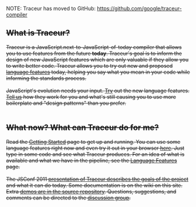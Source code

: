 NOTE: Traceur has moved to GitHub: https://github.com/google/traceur-compiler

<strike>

<h2>What is Traceur?</h2>

Traceur is a JavaScript.next-to-JavaScript-of-today compiler that allows you to use features from the future <b>today</b>. Traceur's goal is to inform the design of new JavaScript features which are only valuable if they allow you to write better code. Traceur allows you to try out new and proposed <a href='LanguageFeatures.md'>language features</a> today, helping you say what you mean in your code while informing the standards process.<br>
<br>
JavaScript's evolution needs your input. <a href='GettingStarted.md'>Try</a> out the new language features. <a href='http://groups.google.com/group/traceur-compiler-discuss'>Tell us</a> how they work for you and what's still causing you to use more boilerplate and "design patterns" than you prefer.<br>
<br>
<h2>What now? What can Traceur do for me?</h2>

Read the <a href='GettingStarted.md'>Getting Started</a> page to get up and running. You can use some language features right now and even try it out in your browser <a href='http://traceur-compiler.googlecode.com/git/demo/repl.html'>here</a>. Just type in some code and see what Traceur produces. For an idea of what is available and what we have in the pipeline, see the <a href='LanguageFeatures.md'>Language Features</a> page.<br>
<br>
The JSConf 2011 <a href='http://traceur-compiler.googlecode.com/svn/branches/v0.10/presentation/index.html'>presentation of Traceur describes the goals of the project</a> and what it can do today. Some documentation is on the wiki on this site. Extra <a href='http://code.google.com/p/traceur-compiler/source/browse/#git%2Ftrunk%2Fdemo'>demos are in the source repository</a>. Questions, suggestions, and comments can be directed to the <a href='http://groups.google.com/group/traceur-compiler-discuss'>discussion group</a>.<br>
<br>
</strike>